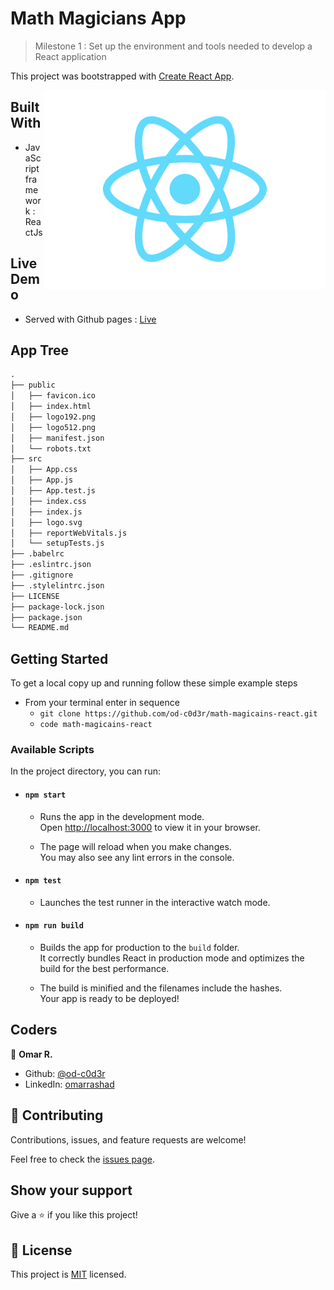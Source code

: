 # Math Magicians App

> Milestone 1 : Set up the environment and tools needed to develop a React application

This project was bootstrapped with [Create React App](https://github.com/facebook/create-react-app).

<div style="float:right;">

<img align="right" src="./src/logo.svg" style="width:450px;">

</div>

## Built With

- JavaScript framework : ReactJs

## Live Demo

- Served with Github pages : [Live](https://od-c0d3r.github.io/math-magicains-react/build/)

## App Tree

```markdown
.
├── public
│   ├── favicon.ico
│   ├── index.html
│   ├── logo192.png
│   ├── logo512.png
│   ├── manifest.json
│   └── robots.txt
├── src
│   ├── App.css
│   ├── App.js
│   ├── App.test.js
│   ├── index.css
│   ├── index.js
│   ├── logo.svg
│   ├── reportWebVitals.js
│   └── setupTests.js
├── .babelrc
├── .eslintrc.json
├── .gitignore
├── .stylelintrc.json
├── LICENSE
├── package-lock.json
├── package.json
└── README.md
```

## Getting Started

To get a local copy up and running follow these simple example steps

- From your terminal enter in sequence 
  - `git clone https://github.com/od-c0d3r/math-magicains-react.git`
  - `code math-magicains-react`

### Available Scripts

In the project directory, you can run:

- #### `npm start`

  - Runs the app in the development mode.\
Open [http://localhost:3000](http://localhost:3000) to view it in your browser.

  - The page will reload when you make changes.\
You may also see any lint errors in the console.

- #### `npm test`

  - Launches the test runner in the interactive watch mode.

- #### `npm run build`

  - Builds the app for production to the `build` folder.\
It correctly bundles React in production mode and optimizes the build for the best performance.

  - The build is minified and the filenames include the hashes.\
Your app is ready to be deployed!

## Coders

👤 **Omar R.**

- Github: [@od-c0d3r](https://github.com/od-c0d3r)
- LinkedIn: [omarrashad](https://linkedin.com/in/omarrashad)

## 🤝 Contributing

Contributions, issues, and feature requests are welcome!

Feel free to check the [issues page](../../issues/).

## Show your support

Give a ⭐️ if you like this project!

## 📝 License

This project is [MIT](./MIT.md) licensed.
